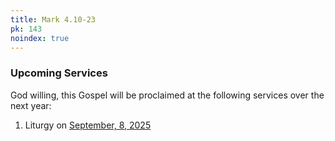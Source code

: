 ```yaml
---
title: Mark 4.10-23
pk: 143
noindex: true
---
```


### Upcoming Services

God willing, this Gospel will be proclaimed at the following services over the next year:


1. Liturgy on [September,  8, 2025](https://orthocal.info/readings/gregorian/2025/09/08/)
